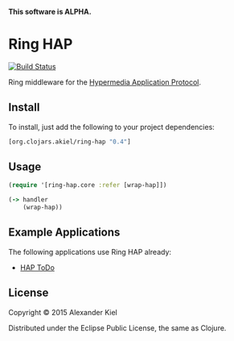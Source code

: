__This software is ALPHA.__

# Ring HAP

[![Build Status](https://travis-ci.org/alexanderkiel/ring-hap.svg?branch=master)](https://travis-ci.org/alexanderkiel/ring-hap)

Ring middleware for the [Hypermedia Application Protocol][1].

## Install

To install, just add the following to your project dependencies:

```clojure
[org.clojars.akiel/ring-hap "0.4"]
```

## Usage

```clojure
(require '[ring-hap.core :refer [wrap-hap]])

(-> handler
    (wrap-hap))
```

## Example Applications

The following applications use Ring HAP already:

 * [HAP ToDo][2]

## License

Copyright © 2015 Alexander Kiel

Distributed under the Eclipse Public License, the same as Clojure.

[1]: <https://github.com/alexanderkiel/hap-spec>
[2]: <https://github.com/alexanderkiel/hap-todo>
